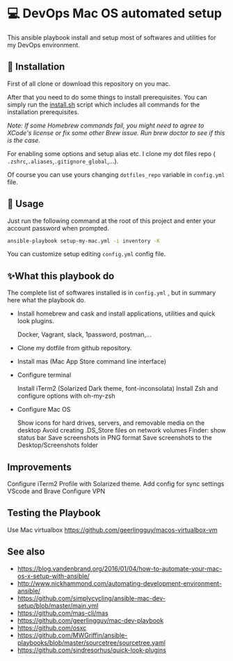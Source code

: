 # 💻 DevOps Mac OS automated setup 

This ansible playbook install and setup most of softwares and utilities for my DevOps environment.

## 🚥 Installation 

First of all clone or download this repository on you mac.

After that you need to do some things to install prerequisites.
You can simply run the [install.sh](install.sh) script which includes all commands for the installation prerequisites.

_Note: If some Homebrew commands fail, you might need to agree to XCode's license or fix some other Brew issue. Run brew doctor to see if this is the case._

For enabling some options and setup alias etc. I clone my dot files repo ( `.zshrc`,`.aliases`,`.gitignore_global`,...).

Of course you can use yours changing `dotfiles_repo` variable in `config.yml` file.

## 🚀 Usage

Just run the following command at the root of this project and enter your account password when prompted.

```sh
ansible-playbook setup-my-mac.yml -i inventory -K
```

You can customize setup editing `config.yml` config file.


## ✨What this playbook do

The complete list of softwares installed is in `config.yml` , but in summary here what the playbook do.

- Install homebrew and cask and install applications, utilities and quick look plugins. 

    Docker, Vagrant, slack, 1password, postman,...

- Clone my dotfile from github repository.

- Install mas (Mac App Store command line interface)

- Configure terminal

    Install iTerm2 (Solarized Dark theme, font-inconsolata)
    Install Zsh and configure options with oh-my-zsh

- Configure Mac OS 

    Show icons for hard drives, servers, and removable media on the desktop
    Avoid creating .DS_Store files on network volumes
    Finder: show status bar
    Save screenshots in PNG format
    Save screenshots to the Desktop/Screenshots folder

## Improvements

Configure iTerm2 Profile with Solarized theme.
Add config for sync settings VScode and Brave
Configure VPN

## Testing the Playbook

Use Mac virtualbox https://github.com/geerlingguy/macos-virtualbox-vm

## See also

- https://blog.vandenbrand.org/2016/01/04/how-to-automate-your-mac-os-x-setup-with-ansible/
- http://www.nickhammond.com/automating-development-environment-ansible/
- https://github.com/simplycycling/ansible-mac-dev-setup/blob/master/main.yml
- https://github.com/mas-cli/mas
- https://github.com/geerlingguy/mac-dev-playbook
- https://github.com/osxc
- https://github.com/MWGriffin/ansible-playbooks/blob/master/sourcetree/sourcetree.yaml   
- https://github.com/sindresorhus/quick-look-plugins